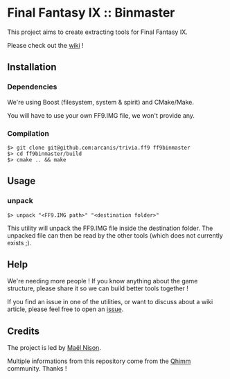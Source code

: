 # Final Fantasy IX :: Binmaster

This project aims to create extracting tools for Final Fantasy IX.

Please check out the [wiki](https://github.com/arcanis/trivia.ff9/wiki/_pages) !

## Installation

### Dependencies

We're using Boost (filesystem, system & spirit) and CMake/Make.

You will have to use your own FF9.IMG file, we won't provide any.

### Compilation

    $> git clone git@github.com:arcanis/trivia.ff9 ff9binmaster
    $> cd ff9binmaster/build
    $> cmake .. && make

## Usage

### unpack

    $> unpack "<FF9.IMG path>" "<destination folder>"

This utility will unpack the FF9.IMG file inside the destination folder. The unpacked file can then be read by the other tools (which does not currently exists ;).

## Help

We're needing more people ! If you know anything about the game structure, please share it so we can build better tools together !

If you find an issue in one of the utilities, or want to discuss about a wiki article, please feel free to open an [issue](https://github.com/arcanis/trivia.ff9/issues).

## Credits

The project is led by [Maël Nison](http://www.arcastel.com).

Multiple informations from this repository come from the [Qhimm](http://www.qhimm.com) community. Thanks !
